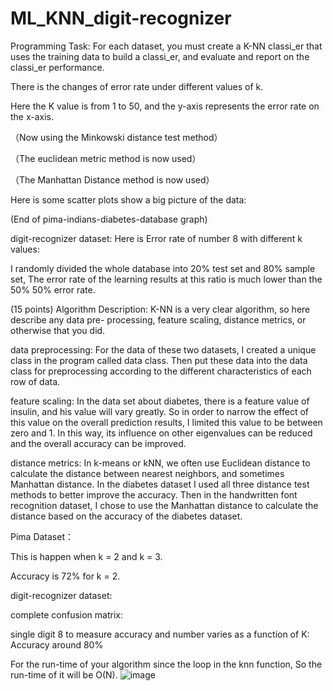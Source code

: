 # ML_KNN_digit-recognizer


Programming Task: For each dataset, you must create a K-NN classi_er that uses the training data to build a classi_er, and evaluate and report on the classi_er performance.


There is the changes of error rate under different values of k.

Here the K value is from 1 to 50, and the y-axis represents the error rate on the x-axis.

 
（Now using the Minkowski distance test method）

 
 （The euclidean metric method is now used）


 
（The Manhattan Distance method is now used）

Here is some scatter plots show a big picture of the data:
    

(End of pima-indians-diabetes-database graph)




digit-recognizer dataset:
Here is Error rate of number 8 with different k values:  


I randomly divided the whole database into 20% test set and 80% sample set, The error rate of the learning results at this ratio is much lower than the 50% 50% error rate.



(15 points) Algorithm Description: K-NN is a very clear algorithm, so here describe any data pre-
processing, feature scaling, distance metrics, or otherwise that you did.

data preprocessing:
For the data of these two datasets, I created a unique class in the program called data class. Then put these data into the data class for preprocessing according to the different characteristics of each row of data.

feature scaling:
In the data set about diabetes, there is a feature value of insulin, and his value will vary greatly. So in order to narrow the effect of this value on the overall prediction results, I limited this value to be between zero and 1. In this way, its influence on other eigenvalues can be reduced and the overall accuracy can be improved.

distance metrics:
In k-means or kNN, we often use Euclidean distance to calculate the distance between nearest neighbors, and sometimes Manhattan distance. In the diabetes dataset I used all three distance test methods to better improve the accuracy. Then in the handwritten font recognition dataset, I chose to use the Manhattan distance to calculate the distance based on the accuracy of the diabetes dataset.



Pima Dataset：

This is happen when k = 2 and k = 3.
 
Accuracy is 72% for k = 2.

digit-recognizer dataset:
 
complete confusion matrix:
 
single digit 8 to measure accuracy and number varies as a function of K:  
Accuracy around 80%


For the run-time of your algorithm since the loop in the knn function, So the run-time of it will be O(N).
![image](https://user-images.githubusercontent.com/54688551/216176036-41cb2145-4b18-4741-95a7-97674c0eccd8.png)
